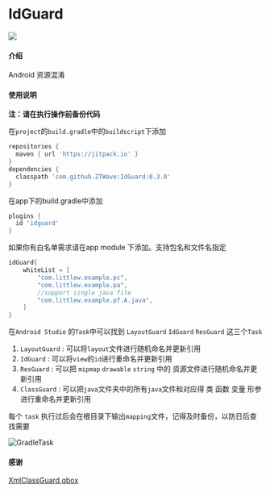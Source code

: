 # IdGuard

[![](https://jitpack.io/v/ZTWave/IdGurad.svg)](https://jitpack.io/#ZTWave/IdGurad)

#### 介绍
Android 资源混淆

#### 使用说明

 **注：请在执行操作前备份代码** 

在`project`的`build.gradle`中的`buildscript`下添加

```groovy
repositories {  
  maven { url 'https://jitpack.io' }  
}  
dependencies {  
  classpath 'com.github.ZTWave:IdGuard:0.3.0'  
}
```

在app下的build.gradle中添加

```groovy
plugins {
  id 'idguard'
}
```

如果你有白名单需求请在app module 下添加。支持包名和文件名指定

```groovy
idGuard{
    whiteList = [
        "com.littlew.example.pc",
        "com.littlew.example.pa",
        //support single java file
        "com.littlew.example.pf.A.java",
    ]
}
```

在`Android Studio` 的`Task`中可以找到 `LayoutGuard` `IdGuard` `ResGuard` 这三个`Task `

1. `LayoutGuard` : 可以将`layout`文件进行随机命名并更新引用
2. `IdGuard` : 可以将`view`的`id`进行重命名并更新引用
3. `ResGuard` : 可以把 `mipmap` `drawable` `string` 中的 资源文件进行随机命名并更新引用
4. `ClassGuard` : 可以把`java`文件夹中的所有`java`文件和对应得 类 函数 变量 形参 进行重命名并更新引用

每个 `task` 执行过后会在根目录下输出`mapping`文件，记得及时备份，以防日后查找需要

![GradleTask](https://pic.imgdb.cn/item/64b62c311ddac507ccff507b.jpg)

#### 感谢

[XmlClassGuard](https://github.com/liujingxing/XmlClassGuard),[qbox](https://github.com/paul-hammant/qdox)
